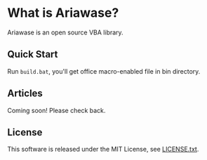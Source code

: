 ﻿# What is Ariawase?

Ariawase is an open source VBA library.

## Quick Start

Run `build.bat`, you'll get office macro-enabled file in bin directory.

## Articles

Coming soon! Please check back.

## License

This software is released under the MIT License, see [LICENSE.txt](./LICENSE.txt).
